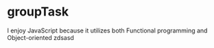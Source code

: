 # groupTask

I enjoy JavaScript because it utilizes both Functional programming and Object-oriented 
zdsasd
